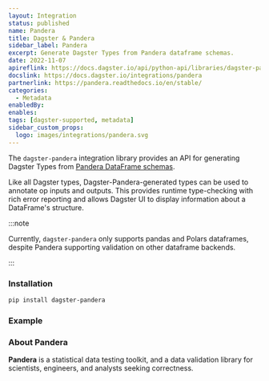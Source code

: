 ```yaml
---
layout: Integration
status: published
name: Pandera
title: Dagster & Pandera
sidebar_label: Pandera
excerpt: Generate Dagster Types from Pandera dataframe schemas.
date: 2022-11-07
apireflink: https://docs.dagster.io/api/python-api/libraries/dagster-pandera
docslink: https://docs.dagster.io/integrations/pandera
partnerlink: https://pandera.readthedocs.io/en/stable/
categories:
  - Metadata
enabledBy:
enables:
tags: [dagster-supported, metadata]
sidebar_custom_props:
  logo: images/integrations/pandera.svg
---
```


The `dagster-pandera` integration library provides an API for generating Dagster Types from [Pandera DataFrame schemas](https://pandera.readthedocs.io/en/stable/dataframe_schemas.html).

Like all Dagster types, Dagster-Pandera-generated types can be used to annotate op inputs and outputs. This provides runtime type-checking with rich error reporting and allows Dagster UI to display information about a DataFrame's structure.

:::note

Currently, `dagster-pandera` only supports pandas and Polars dataframes, despite Pandera supporting validation on other dataframe backends.

:::

### Installation

```bash
pip install dagster-pandera
```

### Example

<CodeExample path="docs_beta_snippets/docs_beta_snippets/integrations/pandera.py" language="python" />

### About Pandera

**Pandera** is a statistical data testing toolkit, and a data validation library for scientists, engineers, and analysts seeking correctness.
